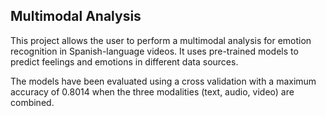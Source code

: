 ## Multimodal Analysis

This project allows the user to perform a multimodal analysis for emotion recognition in Spanish-language videos. It uses pre-trained models to predict feelings and emotions in different data sources.

The models have been evaluated using a cross validation with a maximum accuracy of 0.8014 when the three modalities (text, audio, video) are combined.
